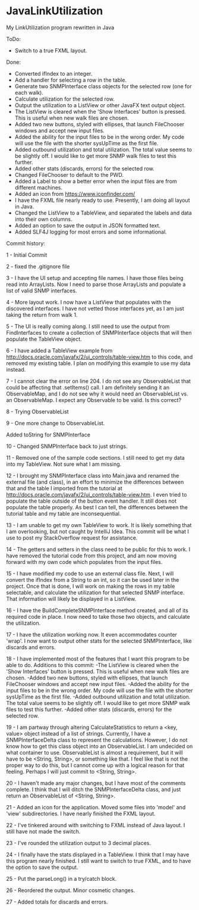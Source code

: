 # JavaLinkUtilization
My LinkUtilization program rewritten in Java


ToDo:
- Switch to a true FXML layout.


Done:
- Converted ifIndex to an integer.
- Add a handler for selecting a row in the table.
- Generate two SNMPInterface class objects for the selected row (one for each walk).
- Calculate utilization for the selected row.
- Output the utilization to a ListView or other JavaFX text output object.
- The ListView is cleared when the 'Show Interfaces' button is pressed.  This is useful when new walk files are chosen.
- Added two new buttons, styled with ellipses, that launch FileChooser windows and accept new input files.
- Added the ability for the input files to be in the wrong order.  My code will use the file with the shorter sysUpTime as the first file.
- Added outbound utilization and total utilization.  The total value seems to be slightly off.  I would like to get more SNMP walk files to test this further.
- Added other stats (discards, errors) for the selected row.
- Changed FileChooser to default to the PWD.
- Added a Label to show a better error when the input files are from different machines.
- Added an icon from https://www.iconfinder.com/
- I have the FXML file nearly ready to use.  Presently, I am doing all layout in Java.
- Changed the ListView to a TableView, and separated the labels and data into their own columns.
- Added an option to save the output in JSON formatted text.
- Added SLF4J logging for most errors and some informational.


Commit history:

1 - Initial Commit

2 - fixed the .gitignore file

3 - I have the UI setup and accepting file names. I have those files being read into ArrayLists. Now I need to parse those ArrayLists and populate a list of valid SNMP interfaces.

4 - More layout work. I now have a ListView that populates with the discovered interfaces. I have not vetted those interfaces yet, as I am just taking the return from walk 1.

5 - The UI is really coming along. I still need to use the output from FindInterfaces to create a collection of SNMPInterface objects that will then populate the TableView object.

6 - I have added a TableView example from http://docs.oracle.com/javafx/2/ui_controls/table-view.htm to this code, and removed my existing table.  I plan on modifying this example to use my data instead.

7 - I cannot clear the error on line 204. I do not see any ObservableList that could be affecting that .setItems() call. I am definitely sending it an ObservableMap, and I do not see why it would need an ObservableList vs. an ObservableMap. I expect any Observable to be valid. Is this correct?

8 - Trying ObservableList

9 - One more change to ObservableList.

Added toString for SNMPInterface

10 - Changed SNMPInterface back to just strings.

11 - Removed one of the sample code sections. I still need to get my data into my TableView. Not sure what I am missing.

12 - I brought my SNMPInterface class into Main.java and renamed the external file (and class), in an effort to minimize the differences between that and the table I imported from the tutorial at http://docs.oracle.com/javafx/2/ui_controls/table-view.htm.  I even tried to populate the table outside of the button event handler.  It still does not populate the table properly.  As best I can tell, the differences between the tutorial table and my table are inconsequential.

13 - I am unable to get my own TableView to work. It is likely something that I am overlooking, but not caught by IntelliJ Idea. This commit will be what I use to post my StackOverflow request for assistance.

14 - The getters and setters in the class need to be public for this to work.
I have removed the tutorial code from this project, and am now moving forward with my own code which populates from the input files.

15 - I have modified my code to use an external class file.
Next, I will convert the ifIndex from a String to an int, so it can be used later in the project.
Once that is done, I will work on making the rows in my table selectable, and calculate the utilization for that selected SNMP interface.  That information will likely be displayed in a ListView.

16 - I have the BuildCompleteSNMPInterface method created, and all of its required code in place.
I now need to take those two objects, and calculate the utilization.

17 - I have the utilization working now. It even accommodates counter 'wrap'.
I now want to output other stats for the selected SNMPInterface, like discards and errors.

18 - I have implemented most of the features that I want this program to be able to do.
Additions to this commit:
-The ListView is cleared when the 'Show Interfaces' button is pressed.  This is useful when new walk files are chosen.
-Added two new buttons, styled with ellipses, that launch FileChooser windows and accept new input files.
-Added the ability for the input files to be in the wrong order.  My code will use the file with the shorter sysUpTime as the first file.
-Added outbound utilization and total utilization.  The total value seems to be slightly off.  I would like to get more SNMP walk files to test this further.
-Added other stats (discards, errors) for the selected row.

19 - I am partway through altering CalculateStatistics to return a <key, value> object instead of a list of strings. Currently, I have a SNMPInterfaceDelta class to represent the calculations. However, I do not know how to get this class object into an ObservableList.
I am undecided on what container to use.  ObservableList is almost a requirement, but it will have to be <String, String>, or something like that.  I feel like that is not the proper way to do this, but I cannot come up with a logical reason for that feeling.   Perhaps I will just commit to <String, String>.

20 - I haven't made any major changes, but I have most of the comments complete.
I think that I will ditch the SNMPInterfaceDelta class, and just return an ObservableList of <String, String>.

21 - Added an icon for the application.
Moved some files into 'model' and 'view' subdirectories.
I have nearly finished the FXML layout.

22 - I've tinkered around with switching to FXML instead of Java layout. I still have not made the switch.

23 - I've rounded the utilization output to 3 decimal places.

24 - I finally have the stats displayed in a TableView.
I think that I may have this program nearly finished.
I still want to switch to true FXML, and to have the option to save the output.

25 - Put the parseLong() in a try/catch block.

26 - Reordered the output. Minor cosmetic changes.

27 - Added totals for discards and errors.

